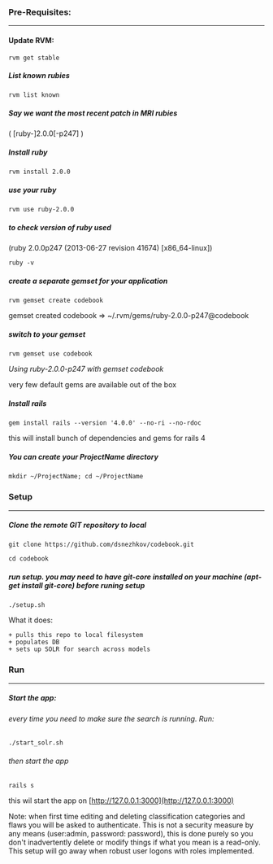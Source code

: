 ### Pre-Requisites:
- - - 
#### Update RVM:
`rvm get stable`
 
##### List known rubies
`rvm list known`

##### Say we want the most recent patch in MRI rubies
( [ruby-]2.0.0[-p247] )

##### Install ruby
`rvm install 2.0.0`

##### use your ruby
`rvm use ruby-2.0.0`

##### to check version of ruby used 
(ruby 2.0.0p247 (2013-06-27 revision 41674) [x86_64-linux])

`ruby -v`

##### create a separate gemset for your application
`rvm gemset create codebook`

gemset created codebook    => ~/.rvm/gems/ruby-2.0.0-p247@codebook

##### switch to your gemset
`rvm gemset use codebook`

_Using ruby-2.0.0-p247 with gemset codebook_

very few default gems are available out of the box


##### Install rails
`gem install rails --version '4.0.0' --no-ri --no-rdoc`

this will install bunch of dependencies and gems for rails 4

##### You can create your ProjectName directory
`mkdir ~/ProjectName; cd ~/ProjectName`


### Setup 
- - - 
#####  Clone the remote GIT repository to local
`git clone https://github.com/dsnezhkov/codebook.git`

`cd codebook`

##### run  setup. you may need to have git-core installed on your machine (apt-get install git-core) before runing setup

`./setup.sh`

What it does:

    + pulls this repo to local filesystem
    + populates DB
    + sets up SOLR for search across models
    

### Run
- - -
##### Start the app:

###### every time  you need to make sure the search is running. Run:
`./start_solr.sh`

###### then start the app
`rails s`

this wil start the app on [http://127.0.0.1:3000](http://127.0.0.1:3000)


Note: when first time editing and deleting classification categories and flaws you will be asked to authenticate. This is not a security measure by any means (user:admin, password: password), this is done purely so you don't inadvertently delete or modify things if what you mean is a read-only. This setup will go away when robust user logons with roles implemented.



